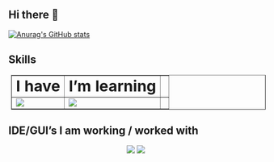 ## Hi there 👋

<!--
**MariiaMysh/MariiaMysh** is a ✨ _special_ ✨ repository because its `README.md` (this file) appears on your GitHub profile.

Here are some ideas to get you started:

- 🔭 I’m currently working on ...
- 🌱 I’m currently learning ...
- 👯 I’m looking to collaborate on ...
- 🤔 I’m looking for help with ...
- 💬 Ask me about ...
- 📫 How to reach me: ...
- 😄 Pronouns: ...
- ⚡ Fun fact: ...
-->
[![Anurag's GitHub stats](https://github-readme-stats.vercel.app/api?username=MariiaMysh&show_icons=true)](https://github.com/anuraghazra/github-readme-stats)

## Skills

<table border="1px solid black" style="margin: 5px">
<tr>
<td>
<b style="font-size:30px">I have</b>
</td>
<td>
<b style="font-size:30px">I’m learning</b>
</td>
<td>
</tr>
<tr>
<td>
<img src="https://skillicons.dev/icons?i=git,github,gitlab&perline=3" />
</td>
<td>
<img src="https://skillicons.dev/icons?i=py,r,matlab&perline=3" />
</td>
<td>
</tr>
</table>

## IDE/GUI’s I am working / worked with

<p align="center">
<img src="https://skillicons.dev/icons?i=anaconda,pycharm,vscode&perline=3" />
<img src="https://img.shields.io/badge/RStudio-75AADB?style=for-the-badge&logo=RStudio&logoColor=white" />
</p>
